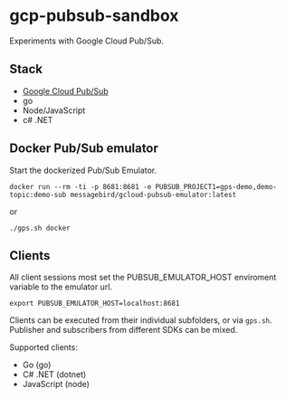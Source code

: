 # gcp-pubsub-sandbox
Experiments with Google Cloud Pub/Sub.

## Stack

* [Google Cloud Pub/Sub](https://cloud.google.com/pubsub)
* go
* Node/JavaScript
* c# .NET

## Docker Pub/Sub emulator

Start the dockerized Pub/Sub Emulator.

```docker run --rm -ti -p 8681:8681 -e PUBSUB_PROJECT1=gps-demo,demo-topic:demo-sub messagebird/gcloud-pubsub-emulator:latest```

or

```./gps.sh docker```


## Clients

All client sessions most set the PUBSUB_EMULATOR_HOST enviroment variable to the emulator url.

```export PUBSUB_EMULATOR_HOST=localhost:8681```

Clients can be executed from their individual subfolders, or via `gps.sh`.
Publisher and subscribers from different SDKs can be mixed.

Supported clients:

* Go (go)
* C# .NET (dotnet)
* JavaScript (node)

